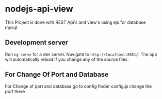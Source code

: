 # nodejs-api-view
This Project is done with REST Api's and view's using ejs for database mysql

## Development server

Run `ng serve` for a dev server. Navigate to `http://localhost:8081/`. The app will automatically reload if you change any of the source files.


## For Change Of  Port and Database 
 
  For Change of port and database  go to config floder config.js change the port there 
  
  
  
